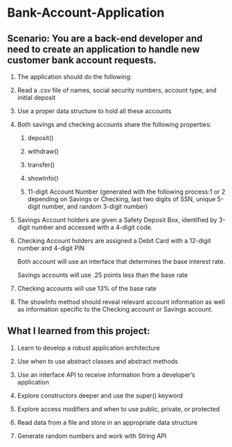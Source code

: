 # Bank-Account-Application

## Scenario: You are a back-end developer and need to create an application to handle new customer bank account requests.

1. The application should do the following:

2. Read a .csv file of names, social security numbers, account type, and initial deposit

3. Use a proper data structure to hold all these accounts

4. Both savings and checking accounts share the following properties:

     1. deposit()
   
     2. withdraw()
   
     3. transfer()
   
     4. showInfo()

     5. 11-digit Account Number (generated with the following process:1 or 2 depending on Savings or Checking, last two digits of SSN, unique 5-digit number, and random 3-digit number)<br>


6. Savings Account holders are given a Safety Deposit Box, identified by 3-digit number and accessed with a 4-digit code.

7. Checking Account holders are assigned a Debit Card with a 12-digit number and 4-digit PIN 

   Both account will use an interface that determines the base interest rate.

   Savings accounts will use .25 points less than the base rate

8. Checking accounts will use 13% of the base rate

9. The showInfo method should reveal relevant account information as well as information specific to the Checking account or Savings account.

## What I learned from this project:
1. Learn to develop a robust application architecture

2. Use when to use abstract classes and abstract methods

3. Use an interface API to receive information from a developer’s application

4. Explore constructors deeper and use the super() keyword

5. Explore access modifiers and when to use public, private, or protected

6. Read data from a file and store in an appropriate data structure

7. Generate random numbers and work with String API
